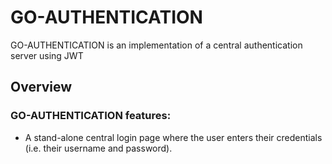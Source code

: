 # GO-AUTHENTICATION

GO-AUTHENTICATION is an implementation of a central authentication server using JWT

## Overview

### GO-AUTHENTICATION features:

* A stand-alone central login page where the user enters their credentials (i.e. their username and password).
